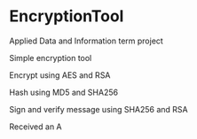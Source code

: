 # EncryptionTool
Applied Data and Information term project

Simple encryption tool 

Encrypt using AES and RSA 

Hash using MD5 and SHA256

Sign and verify message using SHA256 and RSA

Received an A


